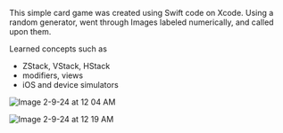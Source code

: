 This simple card game was created using Swift code on Xcode. Using a random generator, went through Images labeled numerically, and called upon them.

Learned concepts such as 
- ZStack, VStack, HStack
- modifiers, views
- iOS and device simulators

![Image 2-9-24 at 12 04 AM](https://github.com/nehabijoy/WAR-game/assets/129308148/4e1cfb0c-e9c0-4c2e-8abb-c4f322ccd5c7)


![Image 2-9-24 at 12 19 AM](https://github.com/nehabijoy/WAR-game/assets/129308148/60b8a47f-9261-4c04-8187-2272b27d3b3d)
